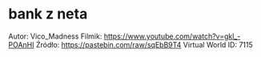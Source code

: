# bank z neta

Autor: Vico_Madness
Filmik: https://www.youtube.com/watch?v=gkl_-POAnHI
Źródło: https://pastebin.com/raw/sqEbB9T4 
Virtual World ID: 7115
